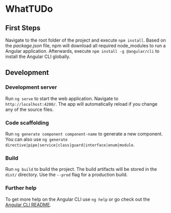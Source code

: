 # WhatTUDo

## First Steps

Navigate to the root folder of the project and execute `npm install`. Based on the *package.json* file, npm will download all required node_modules to run a Angular application.
Afterwards, execute `npm install -g @angular/cli` to install the Angular CLI globally.

## Development

### Development server

Run `ng serve` to start the web application. Navigate to `http://localhost:4200/`. The app will automatically reload if you change any of the source files.

### Code scaffolding

Run `ng generate component component-name` to generate a new component. You can also use `ng generate directive|pipe|service|class|guard|interface|enum|module`.

### Build

Run `ng build` to build the project. The build artifacts will be stored in the `dist/` directory. Use the `--prod` flag for a production build.

### Further help

To get more help on the Angular CLI use `ng help` or go check out the [Angular CLI README](https://github.com/angular/angular-cli/blob/master/README.md).
